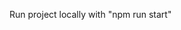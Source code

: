 Run project locally with "npm run start"

<!-- GH Pages link: [here](https://therencs.github.io/rating-system/) -->

